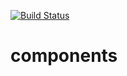 [![Build Status](https://dev.azure.com/Rhinops-Sela/k8s-bootstrapper/_apis/build/status/Rhinops-Sela.components?branchName=master)](https://dev.azure.com/Rhinops-Sela/k8s-bootstrapper/_build/latest?definitionId=7&branchName=master)

# components
